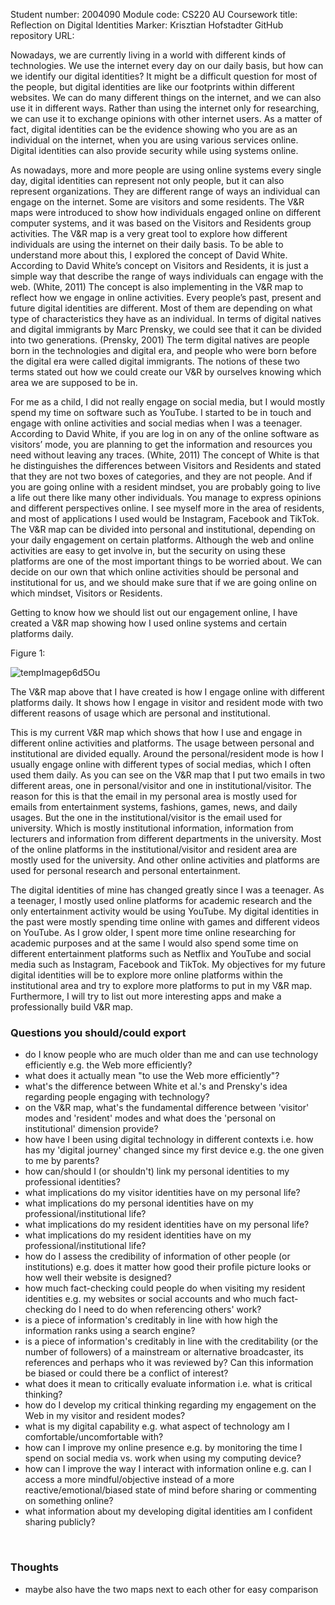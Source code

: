 Student number: 2004090
Module code: CS220 AU
Coursework title: Reflection on Digital Identities
Marker: Krisztian Hofstadter
GitHub repository URL:



Nowadays, we are currently living in a world with different kinds of technologies. We use the internet every day on our daily basis, but how can we identify our digital identities? It might be a difficult question for most of the people, but digital identities are like our footprints within different websites. We can do many different things on the internet, and we can also use it in different ways. Rather than using the internet only for researching, we can use it to exchange opinions with other internet users. As a matter of fact, digital identities can be the evidence showing who you are as an individual on the internet, when you are using various services online. Digital identities can also provide security while using systems online. 

As nowadays, more and more people are using online systems every single day, digital identities can represent not only people, but it can also represent organizations. They are different range of ways an individual can engage on the internet. Some are visitors and some residents. The V&R maps were introduced to show how individuals engaged online on different computer systems, and it was based on the Visitors and Residents group activities. The V&R map is a very great tool to explore how different individuals are using the internet on their daily basis. To be able to understand more about this, I explored the concept of David White. According to David White’s concept on Visitors and Residents, it is just a simple way that describe the range of ways individuals can engage with the web. (White, 2011) The concept is also implementing in the V&R map to reflect how we engage in online activities. Every people’s past, present and future digital identities are different. Most of them are depending on what type of characteristics they have as an individual. In terms of digital natives and digital immigrants by Marc Prensky, we could see that it can be divided into two generations. (Prensky, 2001) The term digital natives are people born in the technologies and digital era, and people who were born before the digital era were called digital immigrants. The notions of these two terms stated out how we could create our V&R by ourselves knowing which area we are supposed to be in. 

For me as a child, I did not really engage on social media, but I would mostly spend my time on software such as YouTube. I started to be in touch and engage with online activities and social medias when I was a teenager. According to David White, if you are log in on any of the online software as visitors’ mode, you are planning to get the information and resources you need without leaving any traces. (White, 2011) The concept of White is that he distinguishes the differences between Visitors and Residents and stated that they are not two boxes of categories, and they are not people. And if you are going online with a resident mindset, you are probably going to live a life out there like many other individuals. You manage to express opinions and different perspectives online. I see myself more in the area of residents, and most of applications I used would be Instagram, Facebook and TikTok.  The V&R map can be divided into personal and institutional, depending on your daily engagement on certain platforms. Although the web and online activities are easy to get involve in, but the security on using these platforms are one of the most important things to be worried about. We can decide on our own that which online activities should be personal and institutional for us, and we should make sure that if we are going online on which mindset, Visitors or Residents. 

Getting to know how we should list out our engagement online, I have created a V&R map showing how I used online systems and certain platforms daily. 

Figure 1:


![tempImagep6d5Ou](https://user-images.githubusercontent.com/92858097/145196131-53336a5c-e255-4388-b3ef-ee592d2222ad.gif)


The V&R map above that I have created is how I engage online with different platforms daily. It shows how I engage in visitor and resident mode with two different reasons of usage which are personal and institutional.

This is my current V&R map which shows that how I use and engage in different online activities and platforms. The usage between personal and institutional are divided equally. Around the personal/resident mode is how I usually engage online with different types of social medias, which I often used them daily.  As you can see on the V&R map that I put two emails in two different areas, one in personal/visitor and one in institutional/visitor. The reason for this is that the email in my personal area is mostly used for emails from entertainment systems, fashions, games, news, and daily usages. But the one in the institutional/visitor is the email used for university. Which is mostly institutional information, information from lecturers and information from different departments in the university. Most of the online platforms in the institutional/visitor and resident area are mostly used for the university. And other online activities and platforms are used for personal research and personal entertainment. 

The digital identities of mine has changed greatly since I was a teenager. As a teenager, I mostly used online platforms for academic research and the only entertainment activity would be using YouTube. My digital identities in the past were mostly spending time online with games and different videos on YouTube. As I grow older, I spent more time online researching for academic purposes and at the same I would also spend some time on different entertainment platforms such as Netflix and YouTube and social media such as Instagram, Facebook and TikTok. My objectives for my future digital identities will be to explore more online platforms within the institutional area and try to explore more platforms to put in my V&R map. Furthermore, I will try to list out more interesting apps and make a professionally build V&R map. 




### Questions you should/could export 
- do I know people who are much older than me and can use technology efficiently e.g. the Web more efficiently?
- what does it actually mean "to use the Web more efficiently"?
- what's the difference between White et al.'s and Prensky's idea regarding people engaging with technology?
- on the V&R map, what's the fundamental difference between 'visitor' modes and 'resident' modes and what does the 'personal on institutional' dimension provide?
- how have I been using digital technology in different contexts i.e. how has my 'digital journey' changed since my first device e.g. the one given to me by parents?
- how can/should I (or shouldn't) link my personal identities to my professional identities?
- what implications do my visitor identities have on my personal life?
- what implications do my personal identities have on my professional/institutional life?
- what implications do my resident identities have on my personal life?
- what implications do my resident identities have on my professional/institutional life?
- how do I assess the credibility of information of other people (or institutions) e.g. does it matter how good their profile picture looks or how well their website is designed? 
- how much fact-checking could people do when visiting my resident identities e.g. my websites or social accounts and who much fact-checking do I need to do when referencing others' work?
- is a piece of information's creditably in line with how high the information ranks using a search engine?
- is a piece of information's creditably in line with the creditability (or the number of followers) of a mainstream or alternative broadcaster, its references and perhaps who it was reviewed by? Can this information be biased or could there be a conflict of interest? 
- what does it mean to critically evaluate information i.e. what is critical thinking?
- how do I develop my critical thinking regarding my engagement on the Web in my visitor and resident modes?
- what is my digital capability e.g. what aspect of technology am I comfortable/uncomfortable with?
- how can I improve my online presence e.g. by monitoring the time I spend on social media vs. work when using my computing device?
- how can I improve the way I interact with information online e.g. can I access a more mindful/objective instead of a more reactive/emotional/biased state of mind before sharing or commenting on something online?
- what information about my developing digital identities am I confident sharing publicly?

<br>

### Thoughts
- maybe also have the two maps next to each other for easy comparison


